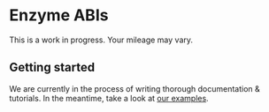 # Enzyme ABIs

This is a work in progress. Your mileage may vary.

## Getting started

We are currently in the process of writing thorough documentation & tutorials. In the meantime, take a look
at [our examples](https://github.com/enzymefinances/enzyme-sdk/tree/main/example).
